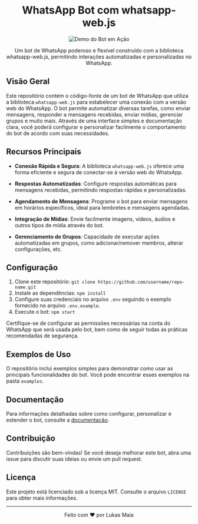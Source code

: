 <h1 align="center">WhatsApp Bot com whatsapp-web.js</h1>

<p align="center">
  <img src="https://github.com/username/repo-name/raw/main/docs/bot-demo.gif" alt="Demo do Bot em Ação">
</p>

<p align="center">
  Um bot de WhatsApp poderoso e flexível construído com a biblioteca whatsapp-web.js, permitindo interações automatizadas e personalizadas no WhatsApp.
</p>

## Visão Geral

Este repositório contém o código-fonte de um bot de WhatsApp que utiliza a biblioteca `whatsapp-web.js` para estabelecer uma conexão com a versão web do WhatsApp. O bot permite automatizar diversas tarefas, como enviar mensagens, responder a mensagens recebidas, enviar mídias, gerenciar grupos e muito mais. Através de uma interface simples e documentação clara, você poderá configurar e personalizar facilmente o comportamento do bot de acordo com suas necessidades.

## Recursos Principais

- **Conexão Rápida e Segura**: A biblioteca `whatsapp-web.js` oferece uma forma eficiente e segura de conectar-se à versão web do WhatsApp.

- **Respostas Automatizadas**: Configure respostas automáticas para mensagens recebidas, permitindo respostas rápidas e personalizadas.

- **Agendamento de Mensagens**: Programe o bot para enviar mensagens em horários específicos, ideal para lembretes e mensagens agendadas.

- **Integração de Mídias**: Envie facilmente imagens, vídeos, áudios e outros tipos de mídia através do bot.

- **Gerenciamento de Grupos**: Capacidade de executar ações automatizadas em grupos, como adicionar/remover membros, alterar configurações, etc.

## Configuração

1. Clone este repositório: `git clone https://github.com/username/repo-name.git`
2. Instale as dependências: `npm install`
3. Configure suas credenciais no arquivo `.env` seguindo o exemplo fornecido no arquivo `.env.example`.
4. Execute o bot: `npm start`

Certifique-se de configurar as permissões necessárias na conta do WhatsApp que será usada pelo bot, bem como de seguir todas as práticas recomendadas de segurança.

## Exemplos de Uso

O repositório inclui exemplos simples para demonstrar como usar as principais funcionalidades do bot. Você pode encontrar esses exemplos na pasta `examples`.

## Documentação

Para informações detalhadas sobre como configurar, personalizar e estender o bot, consulte a [documentação](https://github.com/username/repo-name/wiki).

## Contribuição

Contribuições são bem-vindas! Se você deseja melhorar este bot, abra uma issue para discutir suas ideias ou envie um pull request.

## Licença

Este projeto está licenciado sob a licença MIT. Consulte o arquivo `LICENSE` para obter mais informações.

---

<p align="center">
  Feito com ❤️ por Lukas Maia
</p>
